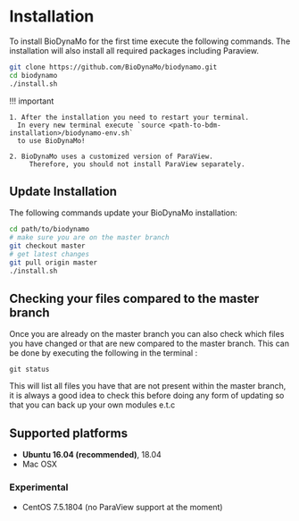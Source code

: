 # Installation

To install BioDynaMo for the first time execute the following commands.
The installation will also install all required packages including Paraview.

``` sh
git clone https://github.com/BioDynaMo/biodynamo.git
cd biodynamo
./install.sh
```

!!! important

    1. After the installation you need to restart your terminal.
      In every new terminal execute `source <path-to-bdm-installation>/biodynamo-env.sh`
      to use BioDynaMo!

    2. BioDynaMo uses a customized version of ParaView.
	     Therefore, you should not install ParaView separately.

## Update Installation

The following commands update your BioDynaMo installation:

``` sh
cd path/to/biodynamo
# make sure you are on the master branch
git checkout master
# get latest changes
git pull origin master
./install.sh
```
## Checking your files compared to the master branch

Once you are already on the master branch you can also check which files you have changed or that are new compared to the master branch. This can be done by executing the following in the terminal :

```
git status

```
This will list all files you have that are not present within the master branch, it is always a good idea to check this before doing any form of updating so that you can back up your own modules e.t.c

## Supported platforms

*  **Ubuntu 16.04 (recommended)**, 18.04
*  Mac OSX

### Experimental

*  CentOS 7.5.1804 (no ParaView support at the moment)
